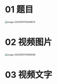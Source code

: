 # 01 题目

<img src="https://cvp.oss-cn-shanghai.aliyuncs.com/202509131126786.png" alt="image-20250913112638674" style="zoom:50%;" />



# 02 视频图片

<img src="https://cvp.oss-cn-shanghai.aliyuncs.com/202509131139139.png" alt="image-20250913113939048" style="zoom:50%;" />



# 03 视频文字

